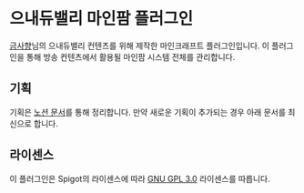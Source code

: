 # 으내듀밸리 마인팜 플러그인

[금사향](https://www.twitch.tv/sah_yang)님의 으내듀밸리 컨텐츠를 위해 제작한 마인크래프트 플러그인입니다. 이 플러그인을 통해 방송 컨텐츠에서 활용될 마인팜 시스템 전체를 관리합니다.

## 기획

기획은 [노션 문서](https://kshgroup.notion.site/SahyangFarm-bf5cd68999ed4da9b5450dd81c53b448)를 통해 정리합니다. 만약 새로운 기획이 추가되는 경우 아래 문서를 최신으로 합니다.

## 라이센스

이 플러그인은 Spigot의 라이센스에 따라 [GNU GPL 3.0](https://opensource.org/licenses/GPL-3.0) 라이센스를 따릅니다.